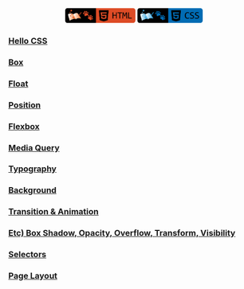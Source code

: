 <p align="center">
    <a href="https://github.com/seol-yu/TIL/tree/master/HTML_CSS/HTML_CSS">
    <img src="https://github.com/seol-yu/TIL/blob/master/images/html-badge-logo.png?raw=true" height=30 /></a>
    <a href="https://github.com/seol-yu/TIL/tree/master/HTML_CSS/HTML_CSS">
    <img src="https://github.com/seol-yu/TIL/blob/master/images/css-badge-logo.png?raw=true" height=30 /></a>
</p>

 
### [Hello CSS](./Hello_CSS)
### [Box](./Box)
### [Float](./Float)
### [Position](./Position)
### [Flexbox](./Flexbox)
### [Media Query](./Media_Query)
### [Typography](./Typography)
### [Background](./Background)
### [Transition & Animation](./Transition_Animation)
### [Etc) Box Shadow, Opacity, Overflow, Transform, Visibility](./Etc)
### [Selectors](./Selectors)
### [Page Layout](./Page_Layout)
